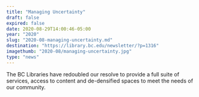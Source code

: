 ```yaml
---
title: "Managing Uncertainty"
draft: false
expired: false
date: 2020-08-29T14:00:46-05:00
year: "2020"
slug: "2020-08-managing-uncertainty.md"
destination: "https://library.bc.edu/newsletter/?p=1316"
imagethumb: "2020-08/managing-uncertainty.jpg"
type: "news"
---
```


The BC Libraries have redoubled our resolve to provide a full suite of services, access to content and de-densified spaces to meet the needs of our community.
